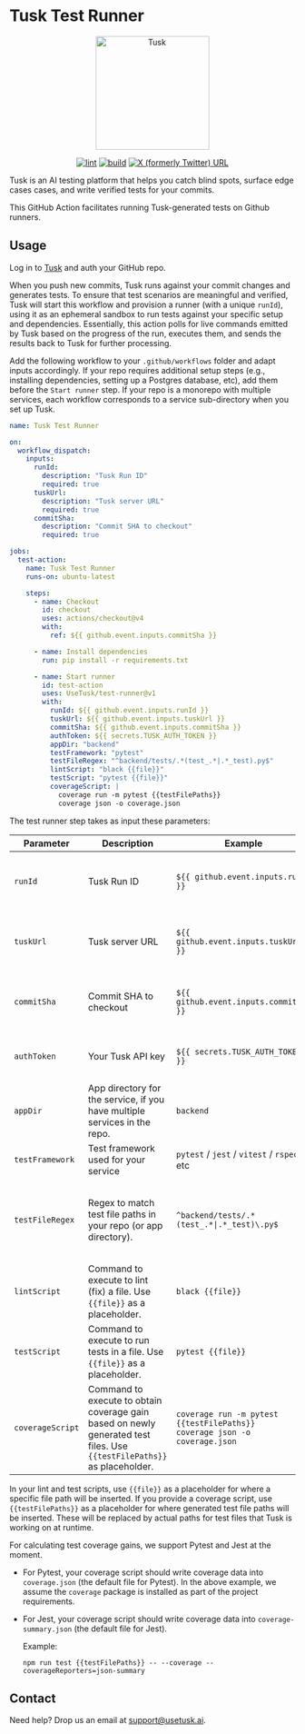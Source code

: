 # Tusk Test Runner

<p align="center">
  <a href="https://usetusk.ai">
    <img src="./static/images/tusk.png" width="200" title="Tusk">
  </a>
</p>

<div align="center">

[![lint](https://github.com/Use-Tusk/test-runner/actions/workflows/linter.yml/badge.svg?branch=main&event=push)](https://github.com/Use-Tusk/test-runner/actions/workflows/linter.yml?query=branch%3Amain)
[![build](https://github.com/Use-Tusk/test-runner/actions/workflows/codeql-analysis.yml/badge.svg?branch=main&event=push)](https://github.com/Use-Tusk/test-runner/actions/workflows/codeql-analysis.yml?query=branch%3Amain)
[![X (formerly Twitter) URL](https://img.shields.io/twitter/url?url=https%3A%2F%2Fx.com%2Fusetusk&style=flat&logo=x&label=Tusk&color=BF40BF)](https://x.com/usetusk)

</div>

Tusk is an AI testing platform that helps you catch blind spots, surface edge cases cases, and write verified tests for your commits.

This GitHub Action facilitates running Tusk-generated tests on Github runners.

## Usage

Log in to [Tusk](https://app.usetusk.ai/app) and auth your GitHub repo.

When you push new commits, Tusk runs against your commit changes and generates tests. To ensure that test scenarios are meaningful and verified, Tusk will start this workflow and provision a runner (with a unique `runId`), using it as an ephemeral sandbox to run tests against your specific setup and dependencies. Essentially, this action polls for live commands emitted by Tusk based on the progress of the run, executes them, and sends the results back to Tusk for further processing.

Add the following workflow to your `.github/workflows` folder and adapt inputs accordingly. If your repo requires additional setup steps (e.g., installing dependencies, setting up a Postgres database, etc), add them before the `Start runner` step. If your repo is a monorepo with multiple services, each workflow corresponds to a service sub-directory when you set up Tusk.

```yml
name: Tusk Test Runner

on:
  workflow_dispatch:
    inputs:
      runId:
        description: "Tusk Run ID"
        required: true
      tuskUrl:
        description: "Tusk server URL"
        required: true
      commitSha:
        description: "Commit SHA to checkout"
        required: true

jobs:
  test-action:
    name: Tusk Test Runner
    runs-on: ubuntu-latest

    steps:
      - name: Checkout
        id: checkout
        uses: actions/checkout@v4
        with:
          ref: ${{ github.event.inputs.commitSha }}

      - name: Install dependencies
        run: pip install -r requirements.txt

      - name: Start runner
        id: test-action
        uses: UseTusk/test-runner@v1
        with:
          runId: ${{ github.event.inputs.runId }}
          tuskUrl: ${{ github.event.inputs.tuskUrl }}
          commitSha: ${{ github.event.inputs.commitSha }}
          authToken: ${{ secrets.TUSK_AUTH_TOKEN }}
          appDir: "backend"
          testFramework: "pytest"
          testFileRegex: "^backend/tests/.*(test_.*|.*_test).py$"
          lintScript: "black {{file}}"
          testScript: "pytest {{file}}"
          coverageScript: |
            coverage run -m pytest {{testFilePaths}}
            coverage json -o coverage.json
```

The test runner step takes as input these parameters:

<table>
  <thead>
    <tr>
      <th>Parameter</th>
      <th>Description</th>
      <th>Example</th>
      <th>Notes</th>
    </tr>
  </thead>
  <tbody>
    <tr>
      <td><code>runId</code></td>
      <td>Tusk Run ID</td>
      <td><code>${{ github.event.inputs.runId }}</code></td>
      <td><b>Required.</b> Value passed in from workflow dispatch.</td>
    </tr>
    <tr>
      <td><code>tuskUrl</code></td>
      <td>Tusk server URL</td>
      <td><code>${{ github.event.inputs.tuskUrl }}</code></td>
      <td><b>Required.</b> Value passed in from workflow dispatch.</td>
    </tr>
    <tr>
      <td><code>commitSha</code></td>
      <td>Commit SHA to checkout</td>
      <td><code>${{ github.event.inputs.commitSha }}</code></td>
      <td><b>Required.</b> Value passed in from workflow dispatch.</td>
    </tr>
    <tr>
      <td><code>authToken</code></td>
      <td>Your Tusk API key</td>
      <td><code>${{ secrets.TUSK_AUTH_TOKEN }}</code></td>
      <td><b>Required.</b> Recommended to store as a GitHub secret</td>
    </tr>
    <tr>
      <td><code>appDir</code></td>
      <td>App directory for the service, if you have multiple services in the repo.</td>
      <td><code>backend</code></td>
      <td>Optional</td>
    </tr>
    <tr>
      <td><code>testFramework</code></td>
      <td>Test framework used for your service</td>
      <td><code>pytest</code> / <code>jest</code> / <code>vitest</code> / <code>rspec</code> / etc</td>
      <td><b>Required.</b></td>
    </tr>
    <tr>
      <td><code>testFileRegex</code></td>
      <td>Regex to match test file paths in your repo (or app directory).</td>
      <td><code>^backend/tests/.*(test_.*|.*_test)\.py$</code></td>
      <td><b>Required.</b> This is relative to the root of the repo (i.e., the <code>appDir</code> will be included in it, if applicable).</td>
    </tr>
    <tr>
      <td><code>lintScript</code></td>
      <td>Command to execute to lint (fix) a file. Use <code>{{file}}</code> as a placeholder.</td>
       <td><code>black {{file}}</code></td>
      <td>Optional</td>
    </tr>
    <tr>
      <td><code>testScript</code></td>
      <td>Command to execute to run tests in a file. Use <code>{{file}}</code> as a placeholder.</td>
      <td><code>pytest {{file}}</code></td>
      <td><b>Required.</b></td>
    </tr>
    <tr>
      <td><code>coverageScript</code></td>
      <td>Command to execute to obtain coverage gain based on newly generated test files. Use <code>{{testFilePaths}}</code> as placeholder.</td>
      <td><code>coverage run -m pytest {{testFilePaths}}<br>coverage json -o coverage.json</code></td>
      <td>Optional. Only supported if <code>testFramework</code> is <code>pytest</code> or <code>jest</code> at the moment.</td>
    </tr>
  </tbody>
</table>

In your lint and test scripts, use `{{file}}` as a placeholder for where a specific file path will be inserted. If you provide a coverage script, use `{{testFilePaths}}` as a placeholder for where generated test file paths will be inserted. These will be replaced by actual paths for test files that Tusk is working on at runtime.

For calculating test coverage gains, we support Pytest and Jest at the moment.

- For Pytest, your coverage script should write coverage data into `coverage.json` (the default file for Pytest). In the above example, we assume the `coverage` package is installed as part of the project requirements.
- For Jest, your coverage script should write coverage data into `coverage-summary.json` (the default file for Jest).

  Example:

  ```
  npm run test {{testFilePaths}} -- --coverage --coverageReporters=json-summary
  ```

## Contact

Need help? Drop us an email at support@usetusk.ai.
